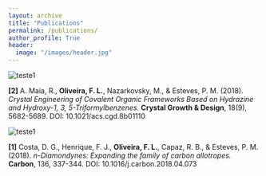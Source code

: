 ```yaml
---
layout: archive
title: "Publications"
permalink: /publications/
author_profile: True
header:
  image: "/images/header.jpg"
---
```


<img src="{{ site.url }}{{ site.baseurl }}/images/publications/TOC_2.png" alt="teste1">

**[2]** A. Maia, R., **Oliveira, F. L.**, Nazarkovsky, M., & Esteves, P. M. (2018). *Crystal Engineering of Covalent Organic Frameworks Based on Hydrazine and Hydroxy-1, 3, 5-Triformylbenzenes.* **Crystal Growth & Design**, 18(9), 5682-5689. DOI: 10.1021/acs.cgd.8b01110

<img src="{{ site.url }}{{ site.baseurl }}/images/publications/TOC_1.png" alt="teste1">

**[1]** Costa, D. G., Henrique, F. J., **Oliveira, F. L.**, Capaz, R. B., & Esteves, P. M. (2018). *n-Diamondynes: Expanding the family of carbon allotropes.* **Carbon**, 136, 337-344. DOI: 10.1016/j.carbon.2018.04.073
